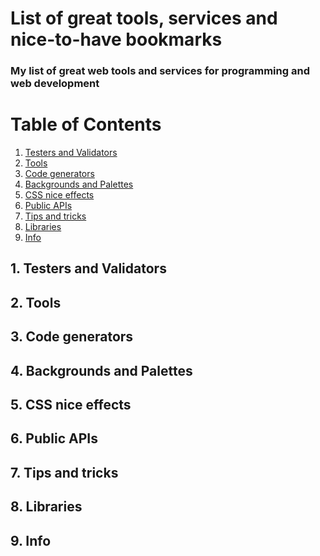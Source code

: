 # List of great tools, services and **nice-to-have** bookmarks
### My list of great web tools and services for **programming and web development**

# Table of Contents 
1. [ Testers and Validators ](#validators)
2. [ Tools ](#tools)
3. [ Code generators ](#generators)
4. [ Backgrounds and Palettes ](#colors)
5. [ CSS nice effects ](#css)
6. [ Public APIs ](#api)
7. [ Tips and tricks ](#tip)
8. [ Libraries ](#library)
9. [ Info ](#info)

<a name="validators"></a>
## 1. Testers and Validators

<a name="tools"></a>
## 2. Tools

<a name="Code generators"></a>
## 3. Code generators

<a name="colors"></a>
## 4. Backgrounds and Palettes

<a name="css"></a>
## 5. CSS nice effects

<a name="api"></a>
## 6. Public APIs

<a name="tip"></a>
## 7. Tips and tricks

<a name="library"></a>
## 8. Libraries

<a name="info"></a>
## 9. Info
